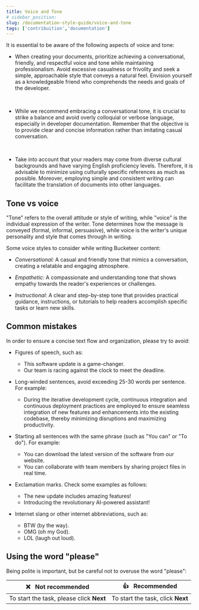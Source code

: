 ```yaml
---
title: Voice and Tone
# sidebar_position: 
slug: /documentation-style-guide/voice-and-tone
tags: ['contribuition','documentation']
---
```


It is essential to be aware of the following aspects of voice and tone:

- When creating your documents, prioritize achieving a conversational, friendly, and respectful voice and tone while maintaining professionalism. Avoid excessive casualness or frivolity and seek a simple, approachable style that conveys a natural feel. Envision yourself as a knowledgeable friend who comprehends the needs and goals of the developer.
<br/>

- While we recommend embracing a conversational tone, it is crucial to strike a balance and avoid overly colloquial or verbose language, especially in developer documentation. Remember that the objective is to provide clear and concise information rather than imitating casual conversation.
<br/>

- Take into account that your readers may come from diverse cultural backgrounds and have varying English proficiency levels. Therefore, it is advisable to minimize using culturally specific references as much as possible. Moreover, employing simple and consistent writing can facilitate the translation of documents into other languages.

## Tone vs voice

"Tone" refers to the overall attitude or style of writing, while "voice" is the individual expression of the writer. Tone determines how the message is conveyed (formal, informal, persuasive), while voice is the writer's unique personality and style that comes through in writing.

Some voice styles to consider while writing Bucketeer content:

- *Conversational:* A casual and friendly tone that mimics a conversation, creating a relatable and engaging atmosphere.

- *Empathetic:* A compassionate and understanding tone that shows empathy towards the reader's experiences or challenges.

- *Instructional:* A clear and step-by-step tone that provides practical guidance, instructions, or tutorials to help readers accomplish specific tasks or learn new skills.

## Common mistakes

In order to ensure a concise text flow and organization, please try to avoid:

- Figures of speech, such as:

    - This software update is a game-changer.
    - Our team is racing against the clock to meet the deadline.

- Long-winded sentences, avoid exceeding 25-30 words per sentence. For example:

    - During the iterative development cycle, continuous integration and continuous deployment practices are employed to ensure seamless integration of new features and enhancements into the existing codebase, thereby minimizing disruptions and maximizing productivity.

- Starting all sentences with the same phrase (such as "You can" or "To do"). For example:

    - You can download the latest version of the software from our website.
    - You can collaborate with team members by sharing project files in real time.

- Exclamation marks. Check some examples as follows:

    - The new update includes amazing features!
    - Introducing the revolutionary AI-powered assistant!

- Internet slang or other internet abbreviations, such as:

    - BTW (by the way).
    - OMG (oh my God).
    - LOL (laugh out loud).

## Using the word "please"

Being polite is important, but be careful not to overuse the word "please":

| :x: &nbsp; Not recommended                | :+1: &nbsp; Recommended           |
|-------------------------------------------|-----------------------------------|
| To start the task, please click **Next**  | To start the task, click **Next** |